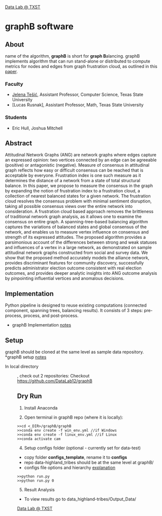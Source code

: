 [Data Lab @ TXST](DataLab12.github.io)

# graphB software 

## About 
name of the algorithm, **graphB** is short for **graph B**alancing. graphB implements algorithm that can run stand-alone or distributed to compute metrics for nodes and edges from graph frustration cloud, as outlined in this [paper](https://arxiv.org/abs/2009.07776).

### Faculty
* [Jelena Tešić](jtesic.github.io), Assistant Professor, Computer Science, Texas State University
* [Lucas Rusnak], Assistant Professor, Math, Texas State University

### Students
* Eric Hull, Joshua Mitchell 

## Abstract 
Attitudinal Network Graphs (ANG) are network graphs where edges capture an expressed opinion: two vertices connected by an edge can be agreeable (positive) or antagonistic (negative). Measure of consensus in attitudinal graph reflects how easy or difficult consensus can be reached that is acceptable by everyone. Frustration index is one such measure as it determines the distance of a network from a state of total structural balance. In this paper, we propose to measure the consensus in the graph by expanding the notion of frustration index to a frustration cloud, a collection of nearest balanced states for a given network. The frustration cloud resolves the consensus problem with minimal sentiment disruption, taking all possible consensus views over the entire network into consideration. A frustration cloud based approach removes the brittleness of traditional network graph analysis, as it allows one to examine the consensus on entire graph. A spanning-tree-based balancing algorithm captures the variations of balanced states and global consensus of the network, and enables us to measure vertex influence on consensus and strength of its expressed attitudes. The proposed algorithm provides a parsimonious account of the differences between strong and weak statuses and influences of a vertex in a large network, as demonstrated on sample attitudinal network graphs constructed from social and survey data. We show that the proposed method accurately models the alliance network, provides discriminant features for community discovery, successfully predicts administrator election outcome consistent with real election outcomes, and provides deeper analytic insights into ANG outcome analysis by pinpointing influential vertices and anomalous decisions.

## Implementation 

Python pipeline is designed to reuse existing computations (connected component, spanning trees, balancing results).  It consists of 3 steps: pre-process, process, and post-process. 
* graphB Implementation [notes](GRAPHB.md)

## Setup 

graphB should be cloned at the same level as sample data repository. 
*graphB setup [notes](SETUP.md)

In local directory <DIR>, check out 2 repositories: 
Checkout https://github.com/DataLab12/graphB

## Dry Run ##

1. Install Anaconda 

2. Open terminal in graphB repo (where it is locally):
```
>>cd <_DIR>/graphB/graphB
>>conda env create -f win_env.yml //if Windows
>>conda env create -f linux_env.yml //if Linux
>>conda activate cam
```
4. Setup configs folder (optional - currently set for data-test)
* copy folder **configs_template**, rename it to **configs** 
* repo data-highland_tribes should be at the same level at graphB/
* configs file options and hierarchy [explanation](configs_template/README.md)
```
>>python run.py
>>python run.py 0
```
5. Result Analysis 
* To view results go to data_highland-tribes/Output_Data/

[Data Lab @ TXST](DataLab12.github.io)
